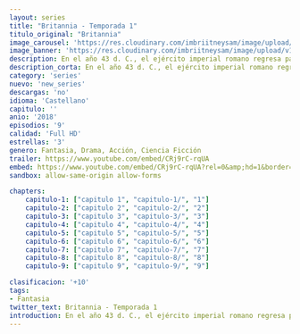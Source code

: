 ```yaml
---
layout: series
title: "Britannia - Temporada 1"
titulo_original: "Britannia"
image_carousel: 'https://res.cloudinary.com/imbriitneysam/image/upload/v1546716491/britannia-poster-min.jpg'
image_banner: 'https://res.cloudinary.com/imbriitneysam/image/upload/v1546716494/britannia-banner-min.jpg'
description: En el año 43 d. C., el ejército imperial romano regresa para atacar el corazón celta de Britannia, una tierra misteriosa reinada por bravas guerreras y druidas poderosos que pueden canalizar fuerzas poderosas del inframundo.
description_corta: En el año 43 d. C., el ejército imperial romano regresa para atacar el corazón celta de Britannia, una tierra misteriosa reinada por bravas guerreras y druidas poderosos que pueden canalizar fuerzas poderosas del inframundo.
category: 'series'
nuevo: 'new_series'
descargas: 'no'
idioma: 'Castellano'
capitulo: ''
anio: '2018'
episodios: '9'
calidad: 'Full HD'
estrellas: '3'
genero: Fantasia, Drama, Acción, Ciencia Ficción
trailer: https://www.youtube.com/embed/CRj9rC-rqUA
embed: https://www.youtube.com/embed/CRj9rC-rqUA?rel=0&amp;hd=1&border=0&wmode=opaque&enablejsapi=1&modestbranding=1&controls=1&showinfo=1
sandbox: allow-same-origin allow-forms 

chapters:
    capitulo-1: ["capitulo 1", "capitulo-1/", "1"]
    capitulo-2: ["capitulo 2", "capitulo-2/", "2"]
    capitulo-3: ["capitulo 3", "capitulo-3/", "3"]
    capitulo-4: ["capitulo 4", "capitulo-4/", "4"]
    capitulo-5: ["capitulo 5", "capitulo-5/", "5"]
    capitulo-6: ["capitulo 6", "capitulo-6/", "6"]
    capitulo-7: ["capitulo 7", "capitulo-7/", "7"]
    capitulo-8: ["capitulo 8", "capitulo-8/", "8"]
    capitulo-9: ["capitulo 9", "capitulo-9/", "9"]

clasificacion: '+10'
tags:
- Fantasia
twitter_text: Britannia - Temporada 1
introduction: En el año 43 d. C., el ejército imperial romano regresa para atacar el corazón celta de Britannia, una tierra misteriosa reinada por bravas guerreras y druidas poderosos que pueden canalizar fuerzas poderosas del inframundo.
---
```












